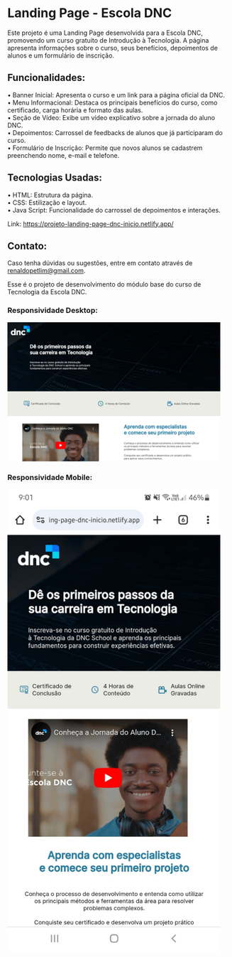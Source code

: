 # Landing Page - Escola DNC

Este projeto é uma Landing Page desenvolvida para a Escola DNC, promovendo um curso gratuito de Introdução à Tecnologia. 
A página apresenta informações sobre o curso, seus benefícios, depoimentos de alunos e um formulário de inscrição.

## Funcionalidades:
• Banner Inicial: Apresenta o curso e um link para a página oficial da DNC.<br>
• Menu Informacional: Destaca os principais benefícios do curso, como certificado, carga horária e formato das aulas.<br>
• Seção de Vídeo: Exibe um vídeo explicativo sobre a jornada do aluno DNC.<br>
• Depoimentos: Carrossel de feedbacks de alunos que já participaram do curso.<br>
• Formulário de Inscrição: Permite que novos alunos se cadastrem preenchendo nome, e-mail e telefone.

## Tecnologias Usadas: <br>
• HTML: Estrutura da página.<br>
• CSS: Estilização e layout.<br>
• Java Script: Funcionalidade do carrossel de depoimentos e interações.

Link: https://projeto-landing-page-dnc-inicio.netlify.app/

## Contato:
Caso tenha dúvidas ou sugestões, entre em contato através de renaldopetlim@gmail.com.

Esse é o projeto de desenvolvimento do módulo base do curso de Tecnologia da Escola DNC.

### Responsividade Desktop:
<img src="/readme/responsividade-desktop.png" width="480px">

### Responsividade Mobile:
<img src="/readme/responsividade-mobile.png" width="480px">
